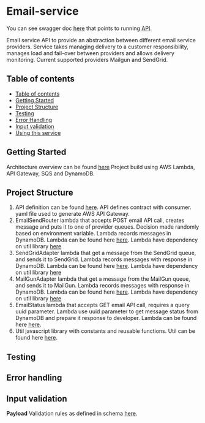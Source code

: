 # Email-service
You can see swagger doc [here](https://app.swaggerhub.com/apis/ToliTest/EmailService/1.0.0) that points to running [API](https://jk8ncbovj6.execute-api.us-east-2.amazonaws.com/test/).

Email service API to provide an abstraction between different email service providers. Service takes managing delivery to a customer responsibility, manages load and fail-over between providers and allows delivery monitoring. Current supported providers Mailgun and SendGrid.  

## Table of contents
  * [Table of contents](#table-of-contents)
  * [Getting Started](#Getting-Started)
  * [Project Structure](#Project-Structure)  
  * [Testing](#testing)
  * [Error Handling](#error-handling)
  * [Input validation](#input-validation)
  * [Using this service](#using-this-service)

## Getting Started
Architecture overview can be found [here](https://github.com/leuchankaau/email-service/blob/master/ARCHITECTURE.md)
Project build using AWS Lambda, API Gateway, SQS and DynamoDB.
## Project Structure
1. API definition can be found [here](https://github.com/leuchankaau/email-service/blob/master/api/openapi.yaml). API defines contract with consumer. yaml file used to generate AWS API Gateway.
2. EmailSendRouter lambda that accepts POST email API call, creates message and puts it to one of provider queues.
Decision made randomly based on environment variable. Lambda records messages in DynamoDB.
Lambda can be found here [here](https://github.com/leuchankaau/email-service/blob/master/emailSendRouter/index.js). 
Lambda have dependency on util library [here](https://github.com/leuchankaau/email-service/blob/master/util/util.js)
3. SendGridAdapter lambda that get a message from the SendGrid queue, and sends it to SendGrid. 
Lambda records messages with response in DynamoDB. 
Lambda can be found here [here](https://github.com/leuchankaau/email-service/blob/master/sendGridAdapter/index.js). 
Lambda have dependency on util library [here](https://github.com/leuchankaau/email-service/blob/master/util/util.js)
4. MailGunAdapter lambda that get a message from the MailGun queue, and sends it to MailGun. 
Lambda records messages with response in DynamoDB. 
Lambda can be found here [here](https://github.com/leuchankaau/email-service/blob/master/mailGunAdapter/index.js). 
Lambda have dependency on util library [here](https://github.com/leuchankaau/email-service/blob/master/util/util.js)
5. EmailStatus lambda that  accepts GET email API call, requires a query uuid parameter.
Lambda use uuid parameter to get message status from DynamoDB and prepare it response to developer. 
Lambda can be found here [here](https://github.com/leuchankaau/email-service/blob/master/emailStatus/index.js). 
6. Util javascript library with constants and reusable functions. 
Util can be found here [here](https://github.com/leuchankaau/email-service/blob/master/util/util.js). 
## Testing
## Error handling
## Input validation
**Payload**
Validation rules as defined in schema [here](https://app.swaggerhub.com/apis/ToliTest/EmailService/1.0.0).
